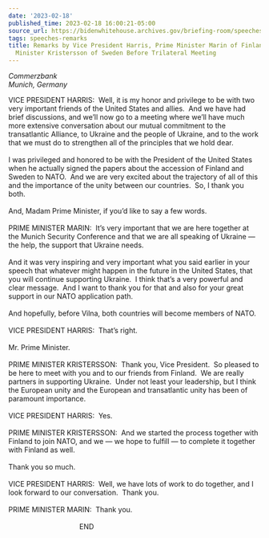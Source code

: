 ```yaml
---
date: '2023-02-18'
published_time: 2023-02-18 16:00:21-05:00
source_url: https://bidenwhitehouse.archives.gov/briefing-room/speeches-remarks/2023/02/18/remarks-by-vice-president-harris-prime-minister-marin-of-finland-and-prime-minister-kristersson-of-sweden-before-trilateral-meeting/
tags: speeches-remarks
title: Remarks by Vice President Harris, Prime Minister Marin of Finland, and Prime
  Minister Kristersson of Sweden Before Trilateral Meeting
---
```

 
*Commerzbank  
*Munich, Germany**

VICE PRESIDENT HARRIS:  Well, it is my honor and privilege to be with
two very important friends of the United States and allies.  And we have
had brief discussions, and we’ll now go to a meeting where we’ll have
much more extensive conversation about our mutual commitment to the
transatlantic Alliance, to Ukraine and the people of Ukraine, and to the
work that we must do to strengthen all of the principles that we hold
dear.  
   
I was privileged and honored to be with the President of the United
States when he actually signed the papers about the accession of Finland
and Sweden to NATO.  And we are very excited about the trajectory of all
of this and the importance of the unity between our countries.  So, I
thank you both.  
   
And, Madam Prime Minister, if you’d like to say a few words.  
   
PRIME MINISTER MARIN:  It’s very important that we are here together at
the Munich Security Conference and that we are all speaking of Ukraine —
the help, the support that Ukraine needs.  
   
And it was very inspiring and very important what you said earlier in
your speech that whatever might happen in the future in the United
States, that you will continue supporting Ukraine.  I think that’s a
very powerful and clear message.  And I want to thank you for that and
also for your great support in our NATO application path.  
   
And hopefully, before Vilna, both countries will become members of
NATO.   
   
VICE PRESIDENT HARRIS:  That’s right.  
      
Mr. Prime Minister.  
   
PRIME MINISTER KRISTERSSON:  Thank you, Vice President.  So pleased to
be here to meet with you and to our friends from Finland.  We are really
partners in supporting Ukraine.  Under not least your leadership, but I
think the European unity and the European and transatlantic unity has
been of paramount importance.   
   
VICE PRESIDENT HARRIS:  Yes.  
   
PRIME MINISTER KRISTERSSON:  And we started the process together with
Finland to join NATO, and we — we hope to fulfill — to complete it
together with Finland as well.  
   
Thank you so much.  
   
VICE PRESIDENT HARRIS:  Well, we have lots of work to do together, and I
look forward to our conversation.  Thank you.  
   
PRIME MINISTER MARIN:  Thank you.  
   
                                    END  
  
